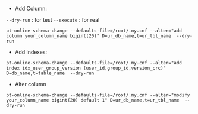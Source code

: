 -  Add Column: 

`--dry-run` : for test
`--execute` : for real

```
pt-online-schema-change --defaults-file=/root/.my.cnf --alter="add column your_column_name bigint(20)" D=ur_db_name,t=ur_tbl_name  --dry-run
```

- Add indexes:

```
pt-online-schema-change --defaults-file=/root/.my.cnf --alter="add index idx_user_group_version (user_id,group_id,version_crc)" D=db_name,t=table_name  --dry-run
```

- Alter column
```
pt-online-schema-change --defaults-file=/root/.my.cnf --alter="modify your_column_name bigint(20) default 1" D=ur_db_name,t=ur_tbl_name  --dry-run
```
